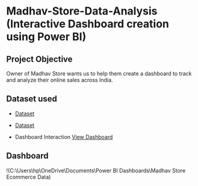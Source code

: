 # Madhav-Store-Data-Analysis (Interactive Dashboard creation using Power BI)
## Project Objective
Owner of Madhav Store wants us to help them create a dashboard to track and analyze their online sales across India.

## Dataset used
- <a href="https://github.com/vishi1314/Data-Analysis-Dashboard/blob/main/Details.csv">Dataset</a>
- <a href="https://github.com/vishi1314/Data-Analysis-Dashboard/blob/main/Orders.csv">Dataset</a>

- Dashboard Interaction <a href="https://github.com/vishi1314/Data-Analysis-Dashboard/blob/main/Madhav%20Store.png">View Dashboard</a>

## Dashboard

!(C:\Users\hp\OneDrive\Documents\Power BI Dashboards\Madhav Store Ecommerce Data)
